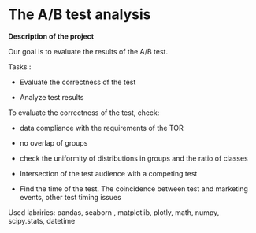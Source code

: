 # The A/B test analysis

**Description of the project**

Our goal is to evaluate the results of the A/B test.

Tasks :

* Evaluate the correctness of the test

* Analyze test results

To evaluate the correctness of the test, check:

* data compliance with the requirements of the TOR

* no overlap of groups

* check the uniformity of distributions in groups and the ratio of classes

* Intersection of the test audience with a competing test

* Find the time of the test. The coincidence between test and marketing events, other test timing issues

Used labriries:  pandas, seaborn , matplotlib, plotly, math, numpy, scipy.stats, datetime 
